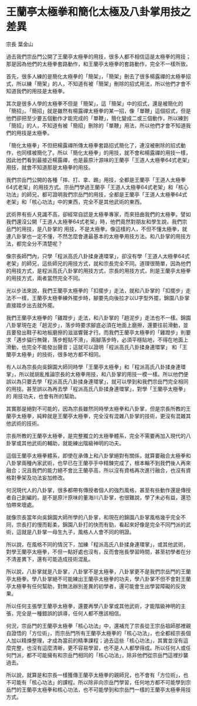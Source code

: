 # 王蘭亭太極拳和簡化太極及八卦掌用技之差異

宗長
葉金山

過去我們宗岳門公開了王蘭亭太極拳的用技，很多人都不相信這是太極拳的用技；那是因為他們的太極拳套路動作，和王蘭亭太極拳的套路動作，完全不一樣所致。

首先，很多人練的是簡化太極拳的「簡架」，「簡架」刪去了很多楊露禪的太極拳招式，所以練「簡架」的人，不知道有被「簡架」刪除的招式用法，所以他們才會不知道我們的用技是太極拳。

其次是很多人學的太極拳不但是「簡架」，這「簡架」中的招式，還是被簡化的「簡招」。「簡招」就是雖然有楊露禪太極拳的某一招，像「單鞭」這個招式，但是他們卻把至少要五個動作才能完成的「單鞭」，簡化變成二或三個動作，所以練到「簡招」的人，不知道有被「簡招」刪除的「單鞭」用法，所以他們才會不知道我們的用技是太極拳。

「簡化太極拳」不但把楊露禪所傳太極拳套路招式簡化了，連沒被刪除的招式動作，也同樣被簡化了。所以「簡化太極拳」的用技，就不會和楊露禪的用技一樣，因此他們看到最接近楊露禪，也是最原汁源味的王蘭亭「王道人太極拳64式老架」用技，就會不知道那是太極拳的用技。

我們宗岳門公開的各種「摔、打、拿、踢」用技，全都是王蘭亭「王道人太極拳64式老架」的用技方式。宗岳門學過王蘭亭「王道人太極拳64式老架」和「核心功法」的師兄，都可證明我們宗岳門的用技，全都是王蘭亭「王道人太極拳64式老架」和「核心功法」中的東西，完全不是其他武術的東西。

武術界有些人見識不高，卻經常自認是太極拳專家，而來扭曲我們的太極拳。譬如我們還沒公開「王道人太極拳64式老架」時，他們竟然對朋友和學生說，我們宗岳門的用技，是八卦掌的 用技，不是太極拳。像這樣的人，不但不懂太極拳，就連八卦掌也一定不懂，不然怎麼會連最基本的太極拳用技方法，和八卦掌的用技方法，都完全分不清楚呢？

像宗長師門內，只學「程派高氏八卦揉身連環掌」，卻沒有學「王道人太極拳64式老架」的師兄，這些師兄的用技方式，就和宗長完全不同。道理很簡單，因為他們的用技方式，是程派高氏八卦掌的用技方式，宗長的用技方式，則是王蘭亭太極拳的用技方式，兩者當然完全不同。

光以步法來說，我們王蘭亭太極拳的「扣擺步」走法，就和八卦掌的「扣擺步」走法不一樣，王蘭亭太極拳練外擺步時，腳要先向後拉才以U字型外擺，錦園八卦掌 直接踏步出去就外擺。

我們王蘭亭太極拳的「雞蹬步」走法，和八卦掌的「趟泥步」走法也不一樣。錦園八卦掌現在走「趟泥步」，落步時要求腳底必須在地面上磨擦，還要往前滑動，並且要發出鞋子和地板磨擦的滋滋響聲才行。而我們王蘭亭太極拳的「雞蹬步」則要求「邁步貓行無聲，落步輕貼不滑」，兩腳落步時，必須平穩貼地，不得在地面上滑動，也完全不能發出聲音；這就可以證明「程派高氏八卦揉身連環掌」 和「王蘭亭太極拳」的技術，很多地方都不相同。

有人以為宗長向吳錦園大師同時學「王蘭亭太極拳」和「程派高氏八卦揉身連環掌」，所以就胡亂推論宗長的太極拳用技，和八卦掌的用技一模一樣。所以他們便誤以為只要去學「程派高氏八卦揉身連環掌」，就可以學到和我們宗岳門完全相同的用技。甚至誤以為再去學「程派高氏八卦揉身連環掌」，對學「王蘭亭太極拳」的 用技功夫，也會有所的幫助。

其實那是絕對不可能的，因為宗長雖然同時學太極拳和八卦掌，但是宗長所教的王蘭亭太極拳，純粹就是王蘭亭太極拳，完全沒有混雜八卦掌的技術，更沒有混雜其他武術的技術。

宗長所教的王蘭亭太極拳，是完整獨立的太極拳體系，完全不需要再加入現代的八卦掌或其他武術的輔助，就能練出階級神明的功夫。

這個王蘭亭太極拳體系，即使在承傳上和八卦掌絕對有關係，就算要融合太極拳和八卦掌兩種內家武術，也早已在王蘭亭手中精鍊完成了，根本輪不到我們後人再來融合；況且我們的能力絕不會比王蘭亭高，所以沒有資格再次進行融合，也沒有資格對拳架及功法妄加修改。

何況現代人的八卦掌，很多都帶有傳授者個人的強烈風格，甚至有些動作還是傳授者自己創編的，是不是原汁原味的董海川八卦掌，也很難說，學了未必有益，還恐怕帶來壞處。

就像宗長當年向吳錦園大師所學的八卦掌，和現在的錦園八卦掌風格幾乎完全不同，宗長打的慢而鬆柔，錦園八卦打的快而有勁，看起來好像是完全不同門派的武術，這就是八卦掌一母生九子，風格人人會不同的明證。

所以說，在風格不同的情況下，加練「程派高氏八卦揉身連環掌」，或其他武術，對學王蘭亭太極拳，不但一點好處也沒有，反而會拖長學習時間，甚至初學者在分不清差異下，還有可能造成技術混亂。

所以說，八卦掌就是八卦掌，八卦掌不是太極拳，八卦掌更不是我們宗岳門的王蘭亭太極拳。學八卦掌絕不可能練出王蘭亭太極拳的功夫，學八卦掌不但不會對王蘭亭太極拳有任何幫助，對無法辦別差異的初學者，還可能會生出學習障礙的反效果。

所以任何主張學王蘭亭太極拳，還要再學八卦掌或其他武術，才能階級神明的主張，完全是一種錯誤的誤導，任何人都不應該相信。

何況，宗岳門的王蘭亭太極拳「核心功法」中，還補充了宗長從王宗岳祖師那裡親自證悟的「方位術」，而宗岳門所有王蘭亭太極拳的「核心功法」，也全都經宗長個人加以精煉整理，才成為當前的精準課程；過去這些「核心功法」，其實並沒有這麼完整，也沒有這麼清晰，更不容易學習，也不是人人都學得成。所以任何人或任何門派，都不可能擁有和宗岳門相同的「核心功法」，除非他們從宗岳門這裡抄襲過去。

所以說，就算是和宗長一樣獲傳王蘭亭太極拳的親師兄，也不會有「方位術」，也不可能有「核心功法」的課程。所以除非向宗岳門學習，任何地方都不可能學到宗岳門的王蘭亭太極拳和核心功法，也不可能學到和宗岳門一樣的王蘭亭太極拳用技方式。